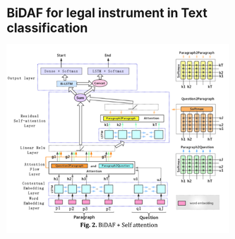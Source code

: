 BiDAF for legal instrument in Text classification
============================
![BiDAF](../pic/BiDAF.png)

